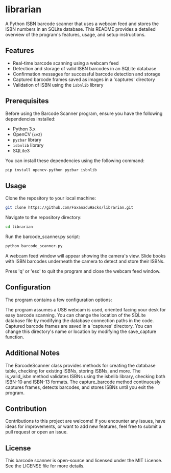 # librarian

A Python ISBN barcode scanner that uses a webcam feed and stores the ISBN numbers in an SQLite database. This README provides a detailed overview of the program's features, usage, and setup instructions.

## Features

- Real-time barcode scanning using a webcam feed
- Detection and storage of valid ISBN barcodes in an SQLite database
- Confirmation messages for successful barcode detection and storage
- Captured barcode frames saved as images in a 'captures' directory
- Validation of ISBN using the `isbnlib` library

## Prerequisites

Before using the Barcode Scanner program, ensure you have the following dependencies installed:

- Python 3.x
- OpenCV (`cv2`)
- `pyzbar` library
- `isbnlib` library
- SQLite3

You can install these dependencies using the following command:

```bash
pip install opencv-python pyzbar isbnlib
```

## Usage

Clone the repository to your local machine:

```bash
git clone https://github.com/FaxanaduHacks/librarian.git
```

Navigate to the repository directory:

```bash
cd librarian
````

Run the barcode_scanner.py script:

```bash
python barcode_scanner.py
```

A webcam feed window will appear showing the camera's view. Slide books with ISBN barcodes underneath the camera to detect and store their ISBNs.

Press 'q' or 'esc' to quit the program and close the webcam feed window.

## Configuration

The program contains a few configuration options:

The program assumes a USB webcam is used, oriented facing your desk for easy barcode scanning.
You can change the location of the SQLite database file by modifying the database connection paths in the code.
Captured barcode frames are saved in a 'captures' directory. You can change this directory's name or location by modifying the save_capture function.

## Additional Notes

The BarcodeScanner class provides methods for creating the database table, checking for existing ISBNs, storing ISBNs, and more.
The is_valid_isbn method validates ISBNs using the isbnlib library, checking both ISBN-10 and ISBN-13 formats.
The capture_barcode method continuously captures frames, detects barcodes, and stores ISBNs until you exit the program.

## Contribution

Contributions to this project are welcome! If you encounter any issues, have ideas for improvements, or want to add new features, feel free to submit a pull request or open an issue.

## License

This barcode scanner is open-source and licensed under the MIT License. See the LICENSE file for more details.
